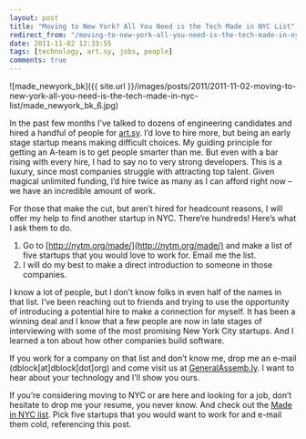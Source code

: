 ```yaml
---
layout: post
title: "Moving to New York? All You Need is the Tech Made in NYC List"
redirect_from: "/moving-to-new-york-all-you-need-is-the-tech-made-in-nyc-list/"
date: 2011-11-02 12:33:55
tags: [technology, art.sy, jobs, people]
comments: true
---
```

![made_newyork_bk]({{ site.url }}/images/posts/2011/2011-11-02-moving-to-new-york-all-you-need-is-the-tech-made-in-nyc-list/made_newyork_bk_6.jpg)

In the past few months I’ve talked to dozens of engineering candidates and hired a handful of people for [art.sy](https://artsy.net). I’d love to hire more, but being an early stage startup means making difficult choices. My guiding principle for getting an A-team is to get people smarter than me. But even with a bar rising with every hire, I had to say no to very strong developers. This is a luxury, since most companies struggle with attracting top talent. Given magical unlimited funding, I’d hire twice as many as I can afford right now – we have an incredible amount of work.

For those that make the cut, but aren’t hired for headcount reasons, I will offer my help to find another startup in NYC. There’re hundreds! Here’s what I ask them to do.

1. Go to [http://nytm.org/made/](http://nytm.org/made/) and make a list of five startups that you would love to work for. Email me the list.
2. I will do my best to make a direct introduction to someone in those companies.

I know a lot of people, but I don’t know folks in even half of the names in that list. I’ve been reaching out to friends and trying to use the opportunity of introducing a potential hire to make a connection for myself. It has been a winning deal and I know that a few people are now in late stages of interviewing with some of the most promising New York City startups. And I learned a ton about how other companies build software.

If you work for a company on that list and don’t know me, drop me an e-mail (dblock[at]dblock[dot]org) and come visit us at [GeneralAssemb.ly](http://generalassemb.ly). I want to hear about your technology and I’ll show you ours.

If you’re considering moving to NYC or are here and looking for a job, don’t hesitate to drop me your resume, you never know. And check out the [Made in NYC list](http://nytm.org/made/). Pick five startups that you would want to work for and e-mail them cold, referencing this post.
